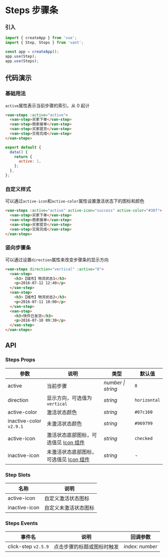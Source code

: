 # Steps 步骤条

### 引入

```js
import { createApp } from 'vue';
import { Step, Steps } from 'vant';

const app = createApp();
app.use(Step);
app.use(Steps);
```

## 代码演示

### 基础用法

`active`属性表示当前步骤的索引，从 0 起计

```html
<van-steps :active="active">
  <van-step>买家下单</van-step>
  <van-step>商家接单</van-step>
  <van-step>买家提货</van-step>
  <van-step>交易完成</van-step>
</van-steps>
```

```js
export default {
  data() {
    return {
      active: 1,
    };
  },
};
```

### 自定义样式

可以通过`active-icon`和`active-color`属性设置激活状态下的图标和颜色

```html
<van-steps :active="active" active-icon="success" active-color="#38f">
  <van-step>买家下单</van-step>
  <van-step>商家接单</van-step>
  <van-step>买家提货</van-step>
  <van-step>交易完成</van-step>
</van-steps>
```

### 竖向步骤条

可以通过设置`direction`属性来改变步骤条的显示方向

```html
<van-steps direction="vertical" :active="0">
  <van-step>
    <h3>【城市】物流状态1</h3>
    <p>2016-07-12 12:40</p>
  </van-step>
  <van-step>
    <h3>【城市】物流状态2</h3>
    <p>2016-07-11 10:00</p>
  </van-step>
  <van-step>
    <h3>快件已发货</h3>
    <p>2016-07-10 09:30</p>
  </van-step>
</van-steps>
```

## API

### Steps Props

| 参数 | 说明 | 类型 | 默认值 |
| --- | --- | --- | --- |
| active | 当前步骤 | _number \| string_ | `0` |
| direction | 显示方向，可选值为 `vertical` | _string_ | `horizontal` |
| active-color | 激活状态颜色 | _string_ | `#07c160` |
| inactive-color `v2.9.1` | 未激活状态颜色 | _string_ | `#969799` |
| active-icon | 激活状态底部图标，可选值见 [Icon 组件](#/zh-CN/icon) | _string_ | `checked` |
| inactive-icon | 未激活状态底部图标，可选值见 [Icon 组件](#/zh-CN/icon) | _string_ | - |

### Step Slots

| 名称          | 说明                 |
| ------------- | -------------------- |
| active-icon   | 自定义激活状态图标   |
| inactive-icon | 自定义未激活状态图标 |

### Steps Events

| 事件名              | 说明                       | 回调参数        |
| ------------------- | -------------------------- | --------------- |
| click-step `v2.5.9` | 点击步骤的标题或图标时触发 | _index: number_ |
